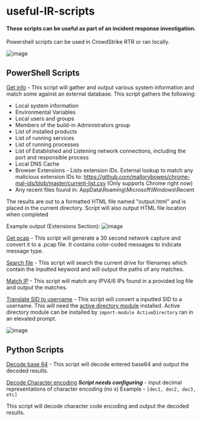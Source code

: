 # useful-IR-scripts
#### These scripts can be useful as part of an incident response investigation. 
Powershell scripts can be used in CrowdStrike RTR or ran locally.

![image](https://github.com/AR201GH/useful-IR-scripts/assets/135081007/a395be80-53ff-42a2-8dfe-a8739a7f3145)
## PowerShell Scripts



[Get info](https://github.com/AR201GH/useful-IR-scripts/blob/main/PowerShell/get_pcap.ps1)
\- This script will gather and output various system information and match some against an external database. This script gathers the following:

* Local system information
* Environmental Variables
* Local users and groups
* Members of the build-in Administrators group
* List of installed products
* List of running services
* List of running processes
* List of Established and Listening network connections, including the port and responsible process
* Local DNS Cache
* Browser Extensions - Lists extension IDs. External lookup to match any malicious extension IDs to: https://github.com/mallorybowes/chrome-mal-ids/blob/master/current-list.csv (Only supports Chrome right now)
* Any recent files found in: AppData\Roaming\Microsoft\Windows\Recent

The results are out to a formatted HTML file named "output.html" and is placed in the current directory. Script will also output HTML file location when completed

Example output (Extensions Section):
![image](https://github.com/AR201GH/useful-IR-scripts/assets/135081007/bf926e72-13f6-47e4-a0e2-dafc28e0bb5f)


[Get pcap](https://github.com/AR201GH/useful-IR-scripts/blob/main/PowerShell/get_pcap.ps1)
\- This script will generate a 30 second network capture and convert it to a .pcap file. It contains color-coded messages to indicate message type.

[Search file](https://github.com/AR201GH/useful-IR-scripts/blob/main/PowerShell/search_file.ps1)
\- This script will search the current drive for filenames which contain the inputted keyword and will output the paths of any matches.

[Match IP](https://github.com/AR201GH/useful-IR-scripts/blob/main/PowerShell/match_IP.ps1)
\- This script will match any IPV4/6 IPs found in a provided log file and output the matches.

[Translate SID to username](https://github.com/AR201GH/useful-IR-scripts/blob/main/PowerShell/translate-sid-to-username.ps1)
\- This script will convert a inputted SID to a username. This will need the [active directory module](https://learn.microsoft.com/en-us/powershell/module/activedirectory/?view=windowsserver2022-ps) installed. Active directory module can be installed by ```import-module ActiveDirectory``` ran in an elevated prompt.



![image](https://github.com/AR201GH/useful-IR-scripts/assets/135081007/5ec66511-04d5-46dd-abdb-864e820b8133)
## Python Scripts
[Decode base 64](https://github.com/AR201GH/useful-IR-scripts/blob/main/Python/decode-base64.py)
\- This script will decode entered base64 and output the decoded results.

[Decode Character encoding](https://github.com/AR201GH/useful-IR-scripts/blob/main/Python/decode-char-code.py)
***Script needs configuring*** - input decimal representations of character encoding (no x) Example - ```[dec1, dec2, dec3, etc]```
 
 This script will decode character code encoding and output the decoded results. 
